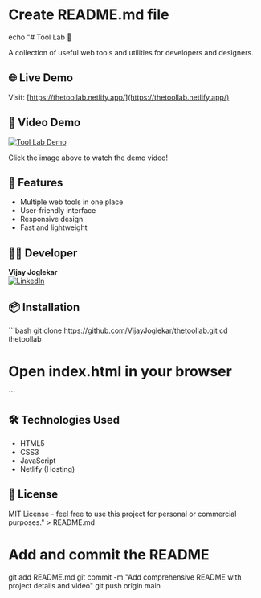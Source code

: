# Create README.md file
echo "# Tool Lab 🔧

A collection of useful web tools and utilities for developers and designers.

## 🌐 Live Demo
Visit: [https://thetoollab.netlify.app/](https://thetoollab.netlify.app/)

## 🎥 Video Demo
[![Tool Lab Demo](https://img.youtube.com/vi/ON18cGvF8W0/0.jpg)](https://www.youtube.com/watch?v=ON18cGvF8W0)

Click the image above to watch the demo video!

## 🚀 Features
- Multiple web tools in one place
- User-friendly interface  
- Responsive design
- Fast and lightweight

## 👨‍💻 Developer
**Vijay Joglekar**  
[![LinkedIn](https://img.shields.io/badge/LinkedIn-Connect-blue?style=flat&logo=linkedin)](https://www.linkedin.com/in/joglekarvijay03/)

## 📦 Installation
\`\`\`bash
git clone https://github.com/VijayJoglekar/thetoollab.git
cd thetoollab
# Open index.html in your browser
\`\`\`

## 🛠️ Technologies Used
- HTML5
- CSS3
- JavaScript
- Netlify (Hosting)

## 📄 License
MIT License - feel free to use this project for personal or commercial purposes." > README.md

# Add and commit the README
git add README.md
git commit -m "Add comprehensive README with project details and video"
git push origin main
